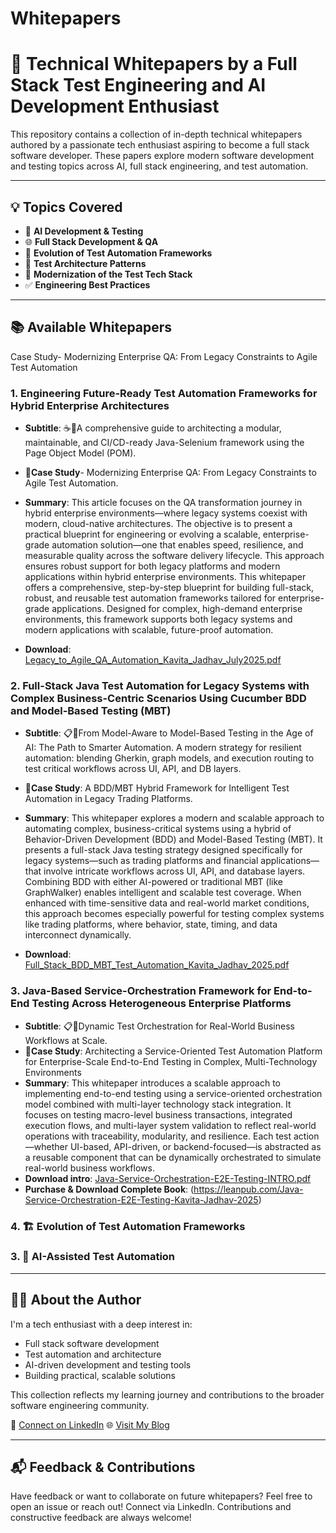 # Whitepapers
# 📄 Technical Whitepapers by a Full Stack Test Engineering and AI Development Enthusiast

This repository contains a collection of in-depth technical whitepapers authored by a passionate tech enthusiast aspiring to become a full stack software developer. These papers explore modern software development and testing topics across AI, full stack engineering, and test automation.

---

## 💡 Topics Covered

- 🤖 **AI Development & Testing**
- 🌐 **Full Stack Development & QA**
- 🔁 **Evolution of Test Automation Frameworks**
- 🧱 **Test Architecture Patterns**
- 🧰 **Modernization of the Test Tech Stack**
- ✅ **Engineering Best Practices**

---

## 📚 Available Whitepapers




Case Study- Modernizing Enterprise QA: From Legacy Constraints to Agile Test Automation



### 1. Engineering Future-Ready Test Automation Frameworks for Hybrid Enterprise Architectures
- **Subtitle**: ☕📘A comprehensive guide to architecting a modular, maintainable, and CI/CD-ready Java-Selenium framework using the Page Object Model (POM). 
- **📘Case Study**- Modernizing Enterprise QA: From Legacy Constraints to Agile Test Automation.
- **Summary**: This article focuses on the QA transformation journey in hybrid enterprise environments—where legacy systems coexist with modern, cloud-native architectures. The objective is to present a practical blueprint for engineering or evolving a scalable, enterprise-grade automation solution—one that enables speed, resilience, and measurable quality across the software delivery lifecycle. This approach ensures robust support for both legacy platforms and modern applications within hybrid enterprise environments. This whitepaper offers a comprehensive, step-by-step blueprint for building full-stack, robust, and reusable test automation frameworks tailored for enterprise-grade applications. Designed for complex, high-demand enterprise environments, this framework supports both legacy systems and modern applications with scalable, future-proof automation. 

- **Download**: [Legacy_to_Agile_QA_Automation_Kavita_Jadhav_July2025.pdf](https://github.com/K11-Software-Solutions/whitepapers/blob/main/Legacy_to_Agile_QA_Automation_Kavita_Jadhav_July2025.pdf)

### 2. Full-Stack Java Test Automation for Legacy Systems with Complex Business-Centric Scenarios Using Cucumber BDD and Model-Based Testing (MBT)
- **Subtitle**:  📋🔄From Model-Aware to Model-Based Testing in the Age of AI: The Path to Smarter Automation. A modern strategy for resilient automation: blending Gherkin, graph models, and execution routing to test critical workflows across UI, API, and DB layers.
- **📘Case Study**: A BDD/MBT Hybrid Framework for Intelligent Test Automation in Legacy Trading Platforms.
- **Summary**: This whitepaper explores a modern and scalable approach to automating complex, business-critical systems using a hybrid of Behavior-Driven Development (BDD) and Model-Based Testing (MBT). It presents a full-stack Java testing strategy designed specifically for legacy systems—such as trading platforms and financial applications—that involve intricate workflows across UI, API, and database layers. Combining BDD with either AI-powered or traditional MBT (like GraphWalker) enables intelligent and scalable test coverage. When enhanced with time-sensitive data and real-world market conditions, this approach becomes especially powerful for testing complex systems like trading platforms, where behavior, state, timing, and data interconnect dynamically.

- **Download**: [Full_Stack_BDD_MBT_Test_Automation_Kavita_Jadhav_2025.pdf](https://github.com/K11-Software-Solutions/whitepapers/blob/main/Full_Stack_BDD_MBT_Test_Automation_Kavita_Jadhav_2025.pdf)

### 3. Java-Based Service-Orchestration Framework for End-to-End Testing Across Heterogeneous Enterprise Platforms
- **Subtitle**:  📋🔄Dynamic Test Orchestration for Real-World Business Workflows at Scale.
- **📘Case Study**: Architecting a Service-Oriented Test Automation Platform for Enterprise-Scale End-to-End Testing in Complex, Multi-Technology Environments 
- **Summary**: This whitepaper introduces a scalable approach to implementing end-to-end testing using a service-oriented orchestration model combined with multi-layer technology stack integration. It focuses on testing macro-level business transactions, integrated execution flows, and multi-layer system validation to reflect real-world operations with traceability, modularity, and resilience. Each test action—whether UI-based, API-driven, or backend-focused—is abstracted as a reusable component that can be dynamically orchestrated to simulate real-world business workflows. 
- **Download intro**: [Java-Service-Orchestration-E2E-Testing-INTRO.pdf](https://github.com/K11-Software-Solutions/whitepapers/blob/main/Java-Service-Orchestration-E2E-Testing-INTRO.pdf)
- **Purchase & Download Complete Book**: (https://leanpub.com/Java-Service-Orchestration-E2E-Testing-Kavita-Jadhav-2025)



### 4. 🏗️ Evolution of Test Automation Frameworks


### 3. 🧠 AI-Assisted Test Automation





---

## 🧑‍💻 About the Author

I'm a tech enthusiast with a deep interest in:
- Full stack software development
- Test automation and architecture
- AI-driven development and testing tools
- Building practical, scalable solutions

This collection reflects my learning journey and contributions to the broader software engineering community.

🔗 [Connect on LinkedIn](https://www.linkedin.com/in/kavita-jadhav-tech) 
🌐 [Visit My Blog](https://www.softwaretestautomation.org)

---

## 📬 Feedback & Contributions

Have feedback or want to collaborate on future whitepapers? Feel free to open an issue or reach out!
Connect via LinkedIn. Contributions and constructive feedback are always welcome!

